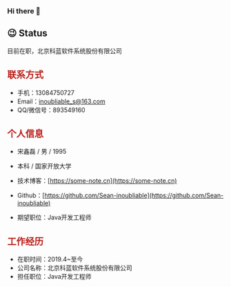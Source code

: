 ### Hi there 👋

<!--
**Sean-inoubliable/Sean-inoubliable** is a ✨ _special_ ✨ repository because its `README.md` (this file) appears on your GitHub profile.

Here are some ideas to get you started:

- 🔭 I’m currently working on ...
- 🌱 I’m currently learning ...
- 👯 I’m looking to collaborate on ...
- 🤔 I’m looking for help with ...
- 💬 Ask me about ...
- 📫 How to reach me: ...
- 😄 Pronouns: ...
- ⚡ Fun fact: ...
-->

## 😉 Status
目前在职，北京科蓝软件系统股份有限公司


## **<span style="color:#ba211c">联系方式</span>**

- 手机：13084750727
- Email：inoubliable_s@163.com
- QQ/微信号：893549160


## **<span style="color:#ba211c">个人信息</span>**

*  宋鑫磊 / 男 / 1995
*  本科 / 国家开放大学
*  技术博客：[https://some-note.cn](https://some-note.cn)
*  Github：[https://github.com/Sean-inoubliable](https://github.com/Sean-inoubliable)

*  期望职位：Java开发工程师


## **<span style="color:#ba211c">工作经历</span>**

* 在职时间：2019.4~至今
* 公司名称：北京科蓝软件系统股份有限公司
* 担任职位：Java开发工程师
